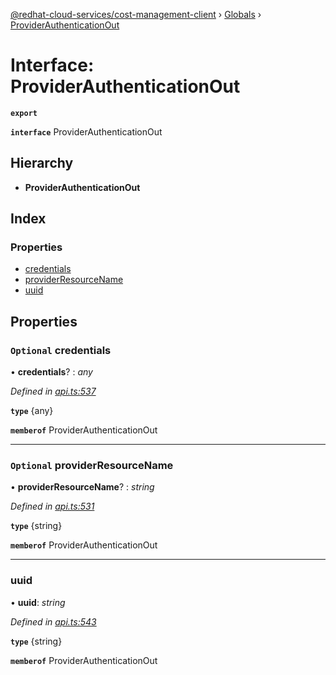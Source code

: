 [@redhat-cloud-services/cost-management-client](../README.md) › [Globals](../globals.md) › [ProviderAuthenticationOut](providerauthenticationout.md)

# Interface: ProviderAuthenticationOut

**`export`** 

**`interface`** ProviderAuthenticationOut

## Hierarchy

* **ProviderAuthenticationOut**

## Index

### Properties

* [credentials](providerauthenticationout.md#optional-credentials)
* [providerResourceName](providerauthenticationout.md#optional-providerresourcename)
* [uuid](providerauthenticationout.md#uuid)

## Properties

### `Optional` credentials

• **credentials**? : *any*

*Defined in [api.ts:537](https://github.com/RedHatInsights/javascript-clients/blob/master/packages/cost-management/api.ts#L537)*

**`type`** {any}

**`memberof`** ProviderAuthenticationOut

___

### `Optional` providerResourceName

• **providerResourceName**? : *string*

*Defined in [api.ts:531](https://github.com/RedHatInsights/javascript-clients/blob/master/packages/cost-management/api.ts#L531)*

**`type`** {string}

**`memberof`** ProviderAuthenticationOut

___

###  uuid

• **uuid**: *string*

*Defined in [api.ts:543](https://github.com/RedHatInsights/javascript-clients/blob/master/packages/cost-management/api.ts#L543)*

**`type`** {string}

**`memberof`** ProviderAuthenticationOut
